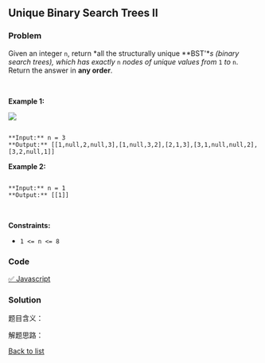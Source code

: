 Unique Binary Search Trees II
---
### Problem
Given an integer `n`, return *all the structurally unique **BST'**s (binary search trees), which has exactly* `n` *nodes of unique values from* `1` *to* `n`. Return the answer in **any order**.


 


**Example 1:**


![](https://assets.leetcode.com/uploads/2021/01/18/uniquebstn3.jpg)

```

**Input:** n = 3
**Output:** [[1,null,2,null,3],[1,null,3,2],[2,1,3],[3,1,null,null,2],[3,2,null,1]]

```

**Example 2:**



```

**Input:** n = 1
**Output:** [[1]]

```

 


**Constraints:**


* `1 <= n <= 8`

### Code
[✅ Javascript](./solution.js)
### Solution
题目含义：

解题思路：

[Back to list](../README.md)